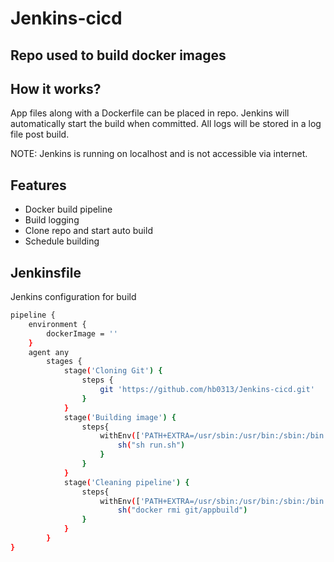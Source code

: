 # Jenkins-cicd

## Repo used to build docker images

## How it works?

App files along with a Dockerfile can be placed in repo. Jenkins will automatically start the build when committed.
All logs will be stored in a log file post build.

NOTE: Jenkins is running on localhost and is not accessible via internet.


## Features

- Docker build pipeline
- Build logging
- Clone repo and start auto build
- Schedule building

## Jenkinsfile

Jenkins configuration for build

```sh
pipeline {
    environment {
        dockerImage = ''
    }
    agent any
        stages {
            stage('Cloning Git') {
                steps {
                    git 'https://github.com/hb0313/Jenkins-cicd.git'
                }
            }
            stage('Building image') {
                steps{
                    withEnv(['PATH+EXTRA=/usr/sbin:/usr/bin:/sbin:/bin']) {
                        sh("sh run.sh")
                    }
                }
            }
            stage('Cleaning pipeline') {
                steps{
                    withEnv(['PATH+EXTRA=/usr/sbin:/usr/bin:/sbin:/bin'])
                        sh("docker rmi git/appbuild")
                }
            }
        }
}
```
